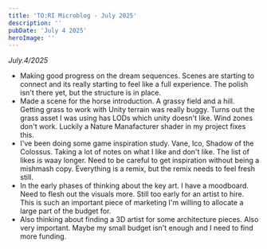 ```yaml
---
title: 'TO:RI Microblog - July 2025'
description: ''
pubDate: 'July 4 2025'
heroImage: ''
---
```


*July.4/2025*
<br>
- Making good progress on the dream sequences. Scenes are starting to connect and its really starting to feel like a full experience. The polish isn't there yet, but the structure is in place.
- Made a scene for the horse introduction. A grassy field and a hill. Getting grass to work with Unity terrain was really buggy. Turns out the grass asset I was using has LODs which unity doesn't like. Wind zones don't work. Luckily a Nature Manafacturer shader in my project fixes this.
- I've been doing some game inspiration study. Vane, Ico, Shadow of the Colossus. Taking a lot of notes on what I like and don't like. The list of likes is waay longer. Need to be careful to get inspiration without being a mishmash copy. Everything is a remix, but the remix needs to feel fresh still.
- In the early phases of thinking about the key art. I have a moodboard. Need to flesh out the visuals more. Still too early for an artist to hire. This is such an important piece of marketing I'm willing to allocate a large part of the budget for.
- Also thinking about finding a 3D artist for some architecture pieces. Also very important. Maybe my small budget isn't enough and I need to find more funding.